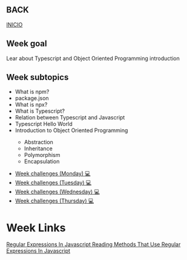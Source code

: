 ## BACK
<a href="https://github.com/Lesdith/core-code-from-scratch-readme"> INICIO </a>


<H2>Week goal</H2>
Lear about Typescript and Object Oriented Programming introduction
<H2>Week subtopics</H2>
<ul>
<li>What is npm?</li>
<li>package.json</li>
<li>What is npx?</li>
<li>What is Typescript?</li>
<li>Relation between Typescript and Javascript</li>
<li>Typescript Hello World</li>
 <li>Introduction to Object Oriented Programming</li>
   <ul><li>Abstraction</li>
      <li>Inheritance</li>
      <li>Polymorphism</li>
     <li>Encapsulation</li>
   </ul>
</ul>

<ul>
  <li><a href="https://github.com/Lesdith/core-code-from-scratch-readme/blob/main/Weeks/Week%205%20Typescript/Week%20challenges%20(Monday).md">Week challenges (Monday) 💻</a> </li>
   <li><a href="https://github.com/Lesdith/core-code-from-scratch-readme/blob/main/Weeks/Week%205%20Typescript/Week%20challenges%20(Tuesday).md">Week challenges (Tuesday) 💻 </a> </li> 
  <li><a href="https://github.com/Lesdith/core-code-from-scratch-readme/blob/main/Weeks/Week%205%20Typescript/Week%20challenges%20(Wednesday).md"> Week challenges (Wednesday) 💻 </a> </li>
  <li><a href="https://github.com/Lesdith/core-code-from-scratch-readme/blob/main/Weeks/Week%205%20Typescript/Week%20challenges%20(Thursday).md">Week challenges (Thursday) 💻 </a> </li> 
</ul> 

 
# Week Links
<a href="https://blog.bitsrc.io/a-beginners-guide-to-regular-expressions-regex-in-javascript-9c58feb27eb4"> Regular Expressions In Javascript Reading </a>
<a href="https://blog.alexdevero.com/regular-expressions-javascript/"> Methods That Use Regular Expressions In Javascript </a>








